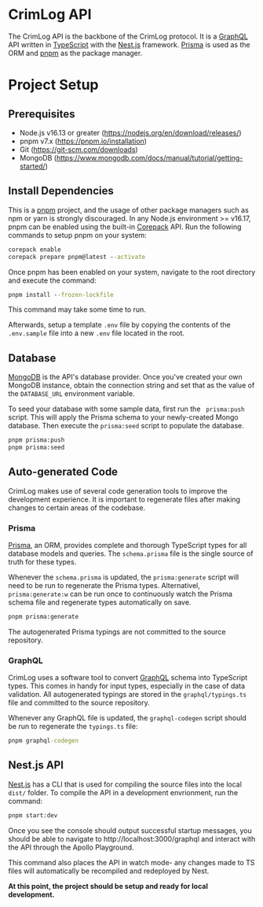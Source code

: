 # CrimLog API

The CrimLog API is the backbone of the CrimLog protocol. It is a [GraphQL](https://graphql.org/) API written in [TypeScript](https://www.typescriptlang.org/) with the [Nest.js](http://nestjs.com/) framework. [Prisma](https://prisma.io/) is used as the ORM and [pnpm](https://pnpm.io/) as the package manager.

# Project Setup

## Prerequisites

-   Node.js v16.13 or greater (https://nodejs.org/en/download/releases/)
-   pnpm v7.x (https://pnpm.io/installation)
-   Git (https://git-scm.com/downloads)
-   MongoDB (https://www.mongodb.com/docs/manual/tutorial/getting-started/)

## Install Dependencies

This is a [pnpm](https://pnpm.io/) project, and the usage of other package managers such as npm or yarn is strongly discouraged. In any Node.js environment >= v16.17, pnpm can be enabled using the built-in [Corepack](https://nodejs.org/api/corepack.html) API. Run the following commands to setup pnpm on your system:

```cmd
corepack enable
corepack prepare pnpm@latest --activate
```

Once pnpm has been enabled on your system, navigate to the root directory and execute the command:

```cmd
pnpm install --frozen-lockfile
```

This command may take some time to run.

Afterwards, setup a template `.env` file by copying the contents of the `.env.sample` file into a new `.env` file located in the root.

## Database

[MongoDB](https://www.mongodb.com/) is the API's database provider. Once you've created your own MongoDB instance, obtain the connection string and set that as the value of the `DATABASE_URL` environment variable.

To seed your database with some sample data, first run the ` prisma:push` script. This will apply the Prisma schema to your newly-created Mongo database. Then execute the `prisma:seed` script to populate the database.

```cmd
pnpm prisma:push
pnpm prisma:seed
```

## Auto-generated Code

CrimLog makes use of several code generation tools to improve the development experience. It is important to regenerate files after making changes to certain areas of the codebase.

### Prisma

[Prisma](https://prisma.io/), an ORM, provides complete and thorough TypeScript types for all database models and queries. The `schema.prisma` file is the single source of truth for these types.

Whenever the `schema.prisma` is updated, the `prisma:generate` script will need to be run to regenerate the Prisma types. Alternativel, `prisma:generate:w` can be run once to continuously watch the Prisma schema file and regenerate types automatically on save.

```cmd
pnpm prisma:generate
```

The autogenerated Prisma typings are not committed to the source repository.

### GraphQL

CrimLog uses a software tool to convert [GraphQL](https://graphql.org/) schema into TypeScript types. This comes in handy for input types, especially in the case of data validation. All autogenerated typings are stored in the `graphql/typings.ts` file and committed to the source repository.

Whenever any GraphQL file is updated, the `graphql-codegen` script should be run to regenerate the `typings.ts` file:

```cmd
pnpm graphql-codegen
```

## Nest.js API

[Nest.js](http://nestjs.com/) has a CLI that is used for compiling the source files into the local `dist/` folder. To compile the API in a development envrionment, run the command:

```cmd
pnpm start:dev
```

Once you see the console should output successful startup messages, you should be able to navigate to http://localhost:3000/graphql and interact with the API through the Apollo Playground.

This command also places the API in watch mode- any changes made to TS files will automatically be recompiled and redeployed by Nest.

**At this point, the project should be setup and ready for local development.**

